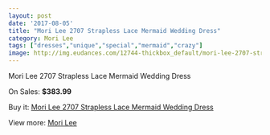 ```yaml
---
layout: post
date: '2017-08-05'
title: "Mori Lee 2707 Strapless Lace Mermaid Wedding Dress"
category: Mori Lee
tags: ["dresses","unique","special","mermaid","crazy"]
image: http://img.eudances.com/12744-thickbox_default/mori-lee-2707-strapless-lace-mermaid-wedding-dress.jpg
---
```

Mori Lee 2707 Strapless Lace Mermaid Wedding Dress

On Sales: **$383.99**
<a href="https://www.eudances.com/en/mori-lee/3907-mori-lee-2707-strapless-lace-mermaid-wedding-dress.html"><amp-img layout="responsive" width="600" height="600" src="//img.eudances.com/12744-thickbox_default/mori-lee-2707-strapless-lace-mermaid-wedding-dress.jpg" alt="Mori Lee 2707 Strapless Lace Mermaid Wedding Dress 0" /></a>
<a href="https://www.eudances.com/en/mori-lee/3907-mori-lee-2707-strapless-lace-mermaid-wedding-dress.html"><amp-img layout="responsive" width="600" height="600" src="//img.eudances.com/12748-thickbox_default/mori-lee-2707-strapless-lace-mermaid-wedding-dress.jpg" alt="Mori Lee 2707 Strapless Lace Mermaid Wedding Dress 1" /></a>
<a href="https://www.eudances.com/en/mori-lee/3907-mori-lee-2707-strapless-lace-mermaid-wedding-dress.html"><amp-img layout="responsive" width="600" height="600" src="//img.eudances.com/12747-thickbox_default/mori-lee-2707-strapless-lace-mermaid-wedding-dress.jpg" alt="Mori Lee 2707 Strapless Lace Mermaid Wedding Dress 2" /></a>
<a href="https://www.eudances.com/en/mori-lee/3907-mori-lee-2707-strapless-lace-mermaid-wedding-dress.html"><amp-img layout="responsive" width="600" height="600" src="//img.eudances.com/12746-thickbox_default/mori-lee-2707-strapless-lace-mermaid-wedding-dress.jpg" alt="Mori Lee 2707 Strapless Lace Mermaid Wedding Dress 3" /></a>
<a href="https://www.eudances.com/en/mori-lee/3907-mori-lee-2707-strapless-lace-mermaid-wedding-dress.html"><amp-img layout="responsive" width="600" height="600" src="//img.eudances.com/12745-thickbox_default/mori-lee-2707-strapless-lace-mermaid-wedding-dress.jpg" alt="Mori Lee 2707 Strapless Lace Mermaid Wedding Dress 4" /></a>

Buy it: [Mori Lee 2707 Strapless Lace Mermaid Wedding Dress](https://www.eudances.com/en/mori-lee/3907-mori-lee-2707-strapless-lace-mermaid-wedding-dress.html "Mori Lee 2707 Strapless Lace Mermaid Wedding Dress")

View more: [Mori Lee](https://www.eudances.com/en/9-mori-lee "Mori Lee")